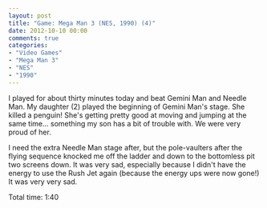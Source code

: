 ```yaml
---
layout: post
title: "Game: Mega Man 3 (NES, 1990) (4)"
date: 2012-10-10 00:00
comments: true
categories:
- "Video Games"
- "Mega Man 3"
- "NES"
- "1990"
---
```


I played for about thirty minutes today and beat Gemini Man and
Needle Man. My daughter (2) played the beginning of Gemini Man's
stage. She killed a penguin! She's getting pretty good at moving
and jumping at the same time... something my son has a bit of
trouble with. We were very proud of her.

I need the extra Needle Man stage after, but the pole-vaulters
after the flying sequence knocked me off the ladder and down to
the bottomless pit two screens down. It was very sad, especially
because I didn't have the energy to use the Rush Jet again
(because the energy ups were now gone!) It was very very sad.

Total time: 1:40

